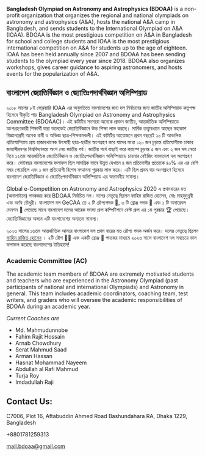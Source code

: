 **Bangladesh Olympiad on Astronomy and Astrophysics (BDOAA)** is a non-profit organization that organizes the regional and national olympiads on astronomy and astrophysics (A&A), hosts the national A&A camp in Bangladesh, and sends students to the International Olympiad on A&A (IOAA). BDOAA is the most prestigious competition on A&A in Bangladesh for school and college students and IOAA is the most prestigious international competition on A&A for students up to the age of eighteen. IOAA has been held annually since 2007 and BDOAA has been sending students to the olympiad every year since 2018. BDOAA also organizes workshops, gives career guidance to aspiring astronomers, and hosts events for the popularization of A&A.

## বাংলাদেশ জ্যোতির্বিজ্ঞান ও জ্যোতিঃপদার্থবিজ্ঞান অলিম্পিয়াড
২০১৮ সালের ৮ই ফেব্রুয়ারি IOAA এর অনুমতিতে বাংলাদেশের জন্য দল নির্বাচনের জন্য জাতীয় অলিম্পিয়াড কতৃপক্ষ হিসেবে স্বীকৃতি পায় Bangladesh Olympiad on Astronomy and Astrophysics Committee (BDOAAC)। এই কমিটির সদস্যরা অনেকে প্রাক্তন জাতীয়, আন্তর্জাতিক অলিম্পিয়াডে অংশগ্রহণকারী শিক্ষার্থী যারা অনেকেই জ্যোতির্বিজ্ঞানে উচ্চ শিক্ষা লাভ করছে। সার্বিক তত্ত্বাবধানে আছেন মহাকাশ বিজ্ঞানপ্রেমী অনেক কর্মী ও অভিজ্ঞ ছাত্র-শিক্ষকমন্ডলী। এই কমিটির আয়োজনে প্রথম বছরেই ১০ টি আঞ্চলিক প্রতিযোগিতায় প্রায় হাজারখানেক উৎসাহী ছাত্র-ছাত্রীর অংশগ্রহণ করে যাদের মধ্যে ১২০ জন চূড়ান্ত প্রতিযোগীকে ঢাকার জাহাঙ্গীরনগর বিশ্ববিদ্যালয়ে অংশ নেয় জাতীয় পর্ব। জাতীয় পর্বে বাছাই করে ক্যাম্পে চূড়ান্ত ৫ জন এবং ২ জন দল নেতা নিয়ে ১২তম আন্তর্জাতিক জ্যোতির্বিজ্ঞান ও জ্যোতিঃপদার্থবিজ্ঞান অলিম্পিয়াডে চায়নার বেইজিং বাংলাদেশ দল অংশগ্রহণ করে। সেইবছর বাংলাদেশের ফলাফল ছিল সামগ্রিক ভাবে উন্নত যেখানে ৪ জন প্রতিযোগীর প্রত্যেকে ৪০% এর এর বেশি নম্বর পেয়েছিল এবং ১ জন প্রতিযোগী বিশেষ সম্মাননা পুরষ্কার লাভ করে। এটি ছিল প্রথম বার অংশগ্রহণ হিসেবে বাংলাদেশ জ্যোতির্বিজ্ঞান ও জ্যোতিঃপদার্থবিজ্ঞান অলিম্পিয়াড এর অভাবনীয় সাফল্য।

Global e-Competition on Astronomy and Astrophysics 2020 এ প্রথমবারের মত (অনালাইনে) পদকজয় করে BDOAA নির্বাচিত দল। দলের নেতৃত্বে ছিলেন ফাহিম রাজিত হোসেন, মোঃ মাহমুদুন্নবী এবং অর্ণব চৌধুরী। বাংলাদেশ দল GeCAA তে ২ টি রৌপ্যপদক 🥈, ৩ টি ব্রোঞ্জ পদক 🥉 এবং ১ টি অনারেবল মেনশন 🏅 পেয়েছে সাথে বাংলাদেশ দলের আরেক সদস্য গ্রুপ কম্পিটিশনে বেস্ট গ্রুপ এর ১ম পুরষ্কার 🏆 পেয়েছে। জ্যোতির্বিজ্ঞানের অঙ্গনে এটি বাংলাদেশের অন্যতম সাফল্য।

২০২৩ সালের ১৬তম  আন্তর্জাতিক আসরে বাংলাদেশ দল প্রথম বারের মত রৌপ্য পদক অর্জন করে। দলের নেতৃত্বে ছিলেন [ফাহিম রাজিত হোসেন](@Rajit13) । ২টি রৌপ 🥈🥈 এবং একটি ব্রোঞ্জ 🥉 পদকের মাধ্যমে ২০২৩ সালে বাংলাদেশ দল সবচেয়ে ভাল ফলাফল করেছে বাংলাদেশের ইতিহাসে! 

### Academic Committee (AC) 

The academic team members of BDOAA are extremely motivated students and teachers who are experienced in the Astronomy Olympiad (past participants of national and international Olympiads) and Astronomy in general. This team includes  academic coordinators, coaching team, test writers, and graders who will oversee the academic responsibilities of BDOAA during an academic year. 

*Current Coaches are*
- Md. Mahmudunnobe
- Fahim Rajit Hossain
- Arnab Chowdhury
- Serat Mahmud Saad
- Arman Hassan
- Hasnat Mohammad Nayeem
- Abdullah al Rafi Mahmud
- Turja Roy
- Imdadullah Raji


## Contact Us:

C7006, Plot 16, Aftabuddin Ahmed Road Bashundahara RA, Dhaka 1229, Bangladesh

+8801781259313

mail.bdoaa@gmail.com

